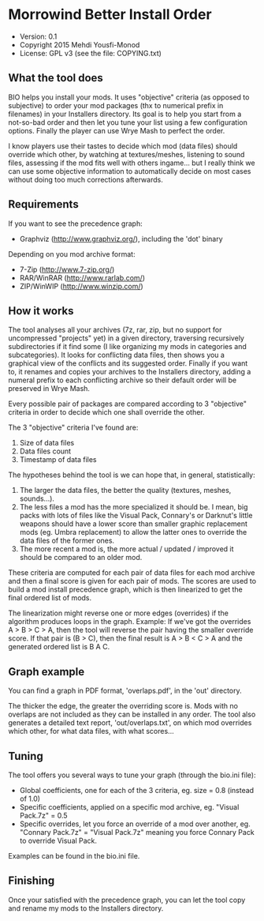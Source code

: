 Morrowind Better Install Order
==============================

* Version: 0.1
* Copyright 2015 Mehdi Yousfi-Monod
* License: GPL v3 (see the file: COPYING.txt)

What the tool does
------------------

BIO helps you install your mods. It uses "objective" criteria (as opposed to subjective) to order your mod packages (thx to numerical prefix in filenames) in your Installers directory. Its goal is to help you start from a not-so-bad order and then let you tune your list using a few configuration options. Finally the player can use Wrye Mash to perfect the order.

I know players use their tastes to decide which mod (data files) should override which other, by watching at textures/meshes, listening to sound files, assessing if the mod fits well with others ingame... but I really think we can use some objective information to automatically decide on most cases without doing too much corrections afterwards.

Requirements
------------

If you want to see the precedence graph:

- Graphviz (http://www.graphviz.org/), including the 'dot' binary

Depending on you mod archive format:

- 7-Zip (http://www.7-zip.org/)
- RAR/WinRAR (http://www.rarlab.com/)
- ZIP/WinWIP (http://www.winzip.com/)

How it works
------------

The tool analyses all your archives (7z, rar, zip, but no support for uncompressed "projects" yet) in a given directory, traversing recursively subdirectories if it find some (I like organizing my mods in categories and subcategories).
It looks for conflicting data files, then shows you a graphical view of the conflicts and its suggested order. Finally if you want to, it renames and copies your archives to the Installers directory, adding a numeral prefix to each conflicting archive so their default order will be preserved in Wrye Mash.

Every possible pair of packages are compared according to 3 "objective" criteria in order to decide which one shall override the other.

The 3 "objective" criteria I've found are:
1. Size of data files
2. Data files count
3. Timestamp of data files

The hypotheses behind the tool is we can hope that, in general, statistically:
1. The larger the data files, the better the quality (textures, meshes, sounds...).
2. The less files a mod has the more specialized it should be. I mean, big packs with lots of files like the Visual Pack, Connary's or Darknut's little weapons should have a lower score than smaller graphic replacement mods (eg. Umbra replacement) to allow the latter ones to override the data files of the former ones.
3. The more recent a mod is, the more actual / updated / improved it should be compared to an older mod.

These criteria are computed for each pair of data files for each mod archive and then a final score is given for each pair of mods. The scores are used to build a mod install precedence graph, which is then linearized to get the final ordered list of mods.

The linearization might reverse one or more edges (overrides) if the algorithm produces loops in the graph.
Example: If we've got the overrides A > B > C > A, then the tool will reverse the pair having the smaller override score.
If that pair is (B > C), then the final result is A > B < C > A and the generated ordered list is B A C.

Graph example
-------------

You can find a graph in PDF format, 'overlaps.pdf', in the 'out' directory.

The thicker the edge, the greater the overriding score is.
Mods with no overlaps are not included as they can be installed in any order.
The tool also generates a detailed text report, 'out/overlaps.txt', on which mod overrides which other, for what data files, with what scores...

Tuning
------

The tool offers you several ways to tune your graph (through the bio.ini file):
- Global coefficients, one for each of the 3 criteria, eg. size = 0.8 (instead of 1.0)
- Specific coefficients, applied on a specific mod archive, eg. "Visual Pack.7z" = 0.5
- Specific overrides, let you force an override of a mod over another, eg. "Connary Pack.7z" = "Visual Pack.7z" meaning you force Connary Pack to override Visual Pack.

Examples can be found in the bio.ini file.

Finishing
---------

Once your satisfied with the precedence graph, you can let the tool copy and rename my mods to the Installers directory.

